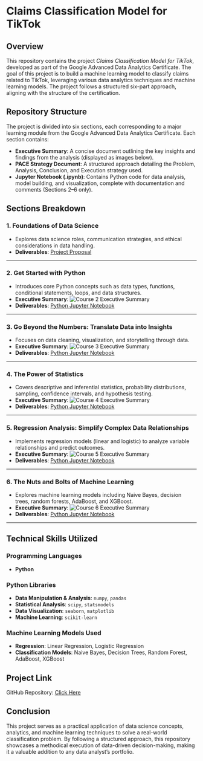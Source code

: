 # Claims Classification Model for TikTok

## Overview
This repository contains the project *Claims Classification Model for TikTok*, developed as part of the Google Advanced Data Analytics Certificate. The goal of this project is to build a machine learning model to classify claims related to TikTok, leveraging various data analytics techniques and machine learning models. The project follows a structured six-part approach, aligning with the structure of the certification.

## Repository Structure
The project is divided into six sections, each corresponding to a major learning module from the Google Advanced Data Analytics Certificate. Each section contains:
- **Executive Summary**: A concise document outlining the key insights and findings from the analysis (displayed as images below).
- **PACE Strategy Document**: A structured approach detailing the Problem, Analysis, Conclusion, and Execution strategy used.
- **Jupyter Notebook (.ipynb)**: Contains Python code for data analysis, model building, and visualization, complete with documentation and comments (Sections 2–6 only).

## Sections Breakdown
### 1. Foundations of Data Science
- Explores data science roles, communication strategies, and ethical considerations in data handling.
- **Deliverables**: [Project Proposal](TikTok%20Project/1_Foundations%20of%20Data%20Science/Module%201-5/Activity_%20Project%20Proposal%20for%20TikTok.pdf)

---

### 2. Get Started with Python
- Introduces core Python concepts such as data types, functions, conditional statements, loops, and data structures.
- **Executive Summary**:
  ![Course 2 Executive Summary](https://github.com/Amit-K-M/Google-Advanced-Data-Analytics-Cert/blob/main/TikTok%20Project/Images/Activity%20_%20TikTok%20Course%202%20executive%20summary/Activity%20_%20TikTok%20Course%202%20executive%20summary_1.jpg)
- **Deliverables**: [Python Jupyter Notebook](TikTok%20Project/2_Get%20Started%20with%20Python/Module%201-5/Activity_Course%202%20TikTok%20project%20lab.ipynb)

---

### 3. Go Beyond the Numbers: Translate Data into Insights
- Focuses on data cleaning, visualization, and storytelling through data.
- **Executive Summary**:
  ![Course 3 Executive Summary](https://github.com/Amit-K-M/Google-Advanced-Data-Analytics-Cert/blob/main/TikTok%20Project/Images/Activity%20_%20TikTok%20Course%203%20executive%20summary/Activity%20_%20TikTok%20Course%203%20executive%20summary_1.jpg)
- **Deliverables**: [Python Jupyter Notebook](TikTok%20Project/3_EDA/Module%201-5/Activity_Course%203%20TikTok%20project%20lab.ipynb)

---

### 4. The Power of Statistics
- Covers descriptive and inferential statistics, probability distributions, sampling, confidence intervals, and hypothesis testing.
- **Executive Summary**:
  ![Course 4 Executive Summary](https://github.com/Amit-K-M/Google-Advanced-Data-Analytics-Cert/blob/main/TikTok%20Project/Images/Activity%20_%20TikTok%20Course%204%20executive%20summary/Activity%20_%20TikTok%20Course%204%20executive%20summary_1.jpg)
- **Deliverables**: [Python Jupyter Notebook](TikTok%20Project/4-Power%20of%20statistics/TikTok%20Project%201-6/Activity_Course%204%20TikTok%20project%20lab.ipynb)

---

### 5. Regression Analysis: Simplify Complex Data Relationships
- Implements regression models (linear and logistic) to analyze variable relationships and predict outcomes.
- **Executive Summary**:
  ![Course 5 Executive Summary](https://github.com/Amit-K-M/Google-Advanced-Data-Analytics-Cert/blob/main/TikTok%20Project/Images/Activity%20_%20TikTok%20Course%205%20executive%20summary/Activity%20_%20TikTok%20Course%205%20executive%20summary_1.jpg)
- **Deliverables**: [Python Jupyter Notebook](TikTok%20Project/5-Regression%20Modeling/Module%201-6%20(TikTok%20project)/Activity_Course%205%20TikTok%20project%20lab.ipynb)

---

### 6. The Nuts and Bolts of Machine Learning
- Explores machine learning models including Naive Bayes, decision trees, random forests, AdaBoost, and XGBoost.
- **Executive Summary**:
  ![Course 6 Executive Summary](https://github.com/Amit-K-M/Google-Advanced-Data-Analytics-Cert/blob/main/TikTok%20Project/Images/Activity_%20TikTok%20Course%206%20executive%20summary/Activity_%20TikTok%20Course%206%20executive%20summary_1.jpg)
- **Deliverables**: [Python Jupyter Notebook](TikTok%20Project/6-Nuts%20and%20bolts%20of%20Machine%20learning/Module%206-5%20(TikTok%20project)/Activity_Course%206%20TikTok%20project%20lab.ipynb)

---

## Technical Skills Utilized
### Programming Languages
- **Python**

### Python Libraries
- **Data Manipulation & Analysis**: `numpy`, `pandas`
- **Statistical Analysis**: `scipy`, `statsmodels`
- **Data Visualization**: `seaborn`, `matplotlib`
- **Machine Learning**: `scikit-learn`

### Machine Learning Models Used
- **Regression**: Linear Regression, Logistic Regression
- **Classification Models**: Naive Bayes, Decision Trees, Random Forest, AdaBoost, XGBoost

## Project Link
GitHub Repository: [Click Here](https://github.com/Amit-K-M/Google-Advanced-Data-Analytics-Cert/tree/main/TikTok%20Project)

## Conclusion
This project serves as a practical application of data science concepts, analytics, and machine learning techniques to solve a real-world classification problem. By following a structured approach, this repository showcases a methodical execution of data-driven decision-making, making it a valuable addition to any data analyst’s portfolio.
